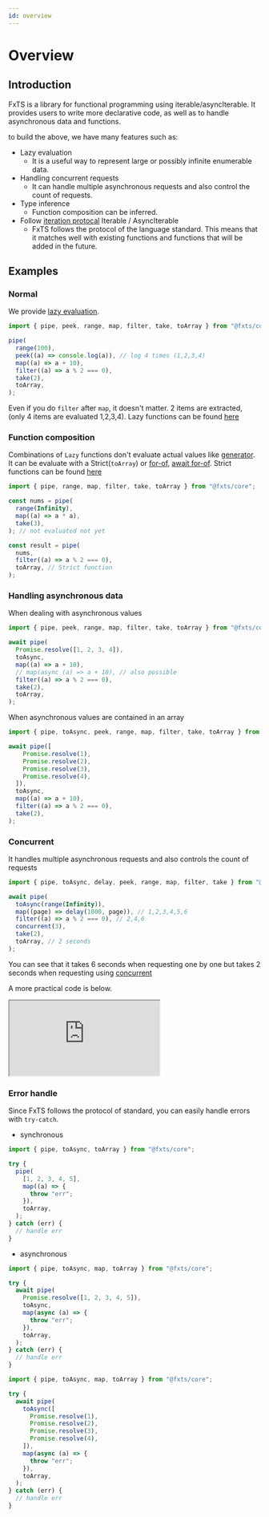 ```yaml
---
id: overview
---
```


# Overview

## Introduction

FxTS is a library for functional programming using iterable/asyncIterable.
It provides users to write more declarative code, as well as to handle asynchronous data and functions.

to build the above, we have many features such as:

- Lazy evaluation
  - It is a useful way to represent large or possibly infinite enumerable data.
- Handling concurrent requests
  - It can handle multiple asynchronous requests and also control the count of requests.
- Type inference
  - Function composition can be inferred.
- Follow [iteration protocal](https://developer.mozilla.org/en-US/docs/Web/JavaScript/Reference/Iteration_protocols) Iterable / AsyncIterable
  - FxTS follows the protocol of the language standard.
    This means that it matches well with existing functions and functions that will be added in the future.

## Examples

### Normal

We provide [lazy evaluation](https://en.wikipedia.org/wiki/Lazy_evaluation).

```ts
import { pipe, peek, range, map, filter, take, toArray } from "@fxts/core";

pipe(
  range(100),
  peek((a) => console.log(a)), // log 4 times (1,2,3,4)
  map((a) => a + 10),
  filter((a) => a % 2 === 0),
  take(2),
  toArray,
);
```

Even if you do `filter` after `map`, it doesn't matter. 2 items are extracted, (only 4 items are evaluated 1,2,3,4). Lazy functions can be found [here](https://fxts.dev/docs/index#lazy)

### Function composition

Combinations of `Lazy` functions don't evaluate actual values like [generator](https://developer.mozilla.org/en-US/docs/Web/JavaScript/Reference/Global_Objects/Generator).
It can be evaluate with a Strict(`toArray`) or [for-of](https://developer.mozilla.org/en-US/docs/Web/JavaScript/Reference/Statements/for...of), [await for-of](https://developer.mozilla.org/en-US/docs/Web/JavaScript/Reference/Statements/for-await...of). Strict functions can be found [here](https://fxts.dev/docs/index#strict)

```ts
import { pipe, range, map, filter, take, toArray } from "@fxts/core";

const nums = pipe(
  range(Infinity),
  map((a) => a * a),
  take(3),
); // not evaluated not yet

const result = pipe(
  nums,
  filter((a) => a % 2 === 0),
  toArray, // Strict function
);
```

### Handling asynchronous data

When dealing with asynchronous values

```ts
import { pipe, peek, range, map, filter, take, toArray } from "@fxts/core";

await pipe(
  Promise.resolve([1, 2, 3, 4]),
  toAsync,
  map((a) => a + 10),
  // map(async (a) => a + 10), // also possible
  filter((a) => a % 2 === 0),
  take(2),
  toArray,
);
```

When asynchronous values are contained in an array

```ts
import { pipe, toAsync, peek, range, map, filter, take, toArray } from "@fxts/core";

await pipe([
    Promise.resolve(1),
    Promise.resolve(2),
    Promise.resolve(3),
    Promise.resolve(4),
  ]),
  toAsync,
  map((a) => a + 10),
  filter((a) => a % 2 === 0),
  take(2),
);
```

### Concurrent

It handles multiple asynchronous requests and also controls the count of requests

```ts
import { pipe, toAsync, delay, peek, range, map, filter, take } from "@fxts/core";

await pipe(
  toAsync(range(Infinity)),
  map((page) => delay(1000, page)), // 1,2,3,4,5,6
  filter((a) => a % 2 === 0), // 2,4,6
  concurrent(3),
  take(2),
  toArray, // 2 seconds
);
```

You can see that it takes 6 seconds when requesting one by one but takes 2 seconds when requesting using [concurrent](https://fxts.dev/docs/concurrent)

A more practical code is below.

<iframe src="https://codesandbox.io/embed/fxts-concurrent-useful-0frg2?fontsize=14&hidenavigation=1&theme=dark"
     style={{height:800, width:"100%", border:0, borderRadius:4,overflow:"hidden"}}
     title="fxts-concurrent-useful"
     allow="accelerometer; ambient-light-sensor; camera; encrypted-media; geolocation; gyroscope; hid; microphone; midi; payment; usb; vr; xr-spatial-tracking"
     sandbox="allow-forms allow-modals allow-popups allow-presentation allow-same-origin allow-scripts"
></iframe>

### Error handle

Since FxTS follows the protocol of standard, you can easily handle errors with `try-catch`.

- synchronous

```ts
import { pipe, toAsync, toArray } from "@fxts/core";

try {
  pipe(
    [1, 2, 3, 4, 5],
    map((a) => {
      throw "err";
    }),
    toArray,
  );
} catch (err) {
  // handle err
}
```

- asynchronous

```ts
import { pipe, toAsync, map, toArray } from "@fxts/core";

try {
  await pipe(
    Promise.resolve([1, 2, 3, 4, 5]),
    toAsync,
    map(async (a) => {
      throw "err";
    }),
    toArray,
  );
} catch (err) {
  // handle err
}
```


```ts
import { pipe, toAsync, map, toArray } from "@fxts/core";

try {
  await pipe(
    toAsync([
      Promise.resolve(1),
      Promise.resolve(2),
      Promise.resolve(3),
      Promise.resolve(4),
    ]),
    map(async (a) => {
      throw "err";
    }),
    toArray,
  );
} catch (err) {
  // handle err
}
```
